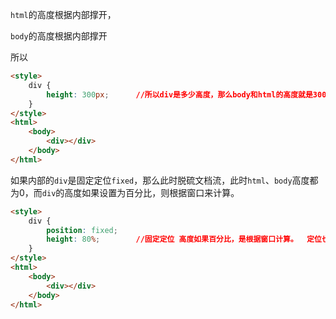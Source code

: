 `html`的高度根据内部撑开，

`body`的高度根据内部撑开

所以

```html
<style>
    div {
        height: 300px;		//所以div是多少高度，那么body和html的高度就是300px
    }
</style>
<html>
    <body>
        <div></div>
    </body>
</html>
```



如果内部的`div`是固定定位`fixed`，那么此时脱硫文档流，此时`html`、`body`高度都为0，而`div`的高度如果设置为百分比，则根据窗口来计算。

```html
<style>
    div {
        position: fixed;
        height: 80%;		//固定定位 高度如果百分比，是根据窗口计算。  定位也是根据窗口的，不是根据父级
    }
</style>
<html>
    <body>
        <div></div>
    </body>
</html>
```

